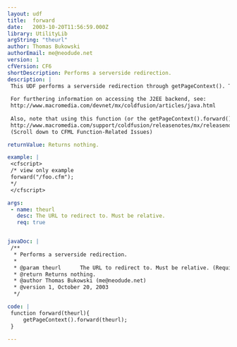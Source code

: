 ```yaml
---
layout: udf
title:  forward
date:   2003-10-20T11:56:59.000Z
library: UtilityLib
argString: "theurl"
author: Thomas Bukowski
authorEmail: me@neodude.net
version: 1
cfVersion: CF6
shortDescription: Performs a serverside redirection.
description: |
 This UDF performs a serverside redirection through getPageContext(). This redirect must be to a relative location on the server. Unlike &lt;cflocation&gt;, this UDF does not send a 302 header to the browser to ask for a redirect - instead, the Coldfusion server stops executing the current page and starts executing the new page; this is done by accessing the J2EE backend behind Coldfusion MX with the use of the internal function getPageContext().
 
 For furthering information on accessing the J2EE backend, see:
 http://www.macromedia.com/devnet/mx/coldfusion/articles/java.html
 
 Also, note that using this function (or the getPageContext().forward() function) when you have data in the Form scope throws the java err.io.short_read error in Coldfusion MX versions eariler then Update Release 3. More information:
 http://www.macromedia.com/support/coldfusion/releasenotes/mx/releasenotes_mx_updater01.html
 (Scroll down to CFML Function-Related Issues)

returnValue: Returns nothing.

example: |
 <cfscript>
 /* view only example
 forward("/foo.cfm");
 */
 </cfscript>

args:
 - name: theurl
   desc: The URL to redirect to. Must be relative.
   req: true


javaDoc: |
 /**
  * Performs a serverside redirection.
  * 
  * @param theurl      The URL to redirect to. Must be relative. (Required)
  * @return Returns nothing. 
  * @author Thomas Bukowski (me@neodude.net) 
  * @version 1, October 20, 2003 
  */

code: |
 function forward(theurl){
     getPageContext().forward(theurl);
 }

---
```


